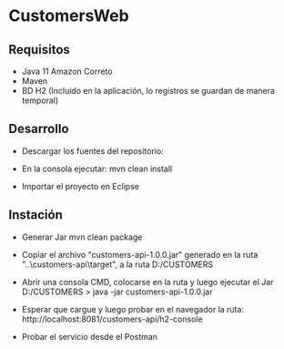 # CustomersWeb

Requisitos
---------
- Java 11 Amazon Correto
- Maven
- BD H2 (Incluido en la aplicación, lo registros se guardan de manera temporal)

Desarrollo
-----------
* Descargar los fuentes del repositorio:
  
* En la consola ejecutar:
  mvn clean install
   
* Importar el proyecto en Eclipse

Instación
---------
* Generar Jar
  mvn clean package

* Copiar el archivo "customers-api-1.0.0.jar" generado en la ruta "..\customers-api\target", a la ruta D:/CUSTOMERS
* Abrir una consola CMD, colocarse en la ruta y luego ejecutar el Jar
  D:/CUSTOMERS > java -jar customers-api-1.0.0.jar

* Esperar que cargue y luego probar en el navegador la ruta:
  http://localhost:8081/customers-api/h2-console

* Probar el servicio desde el Postman
